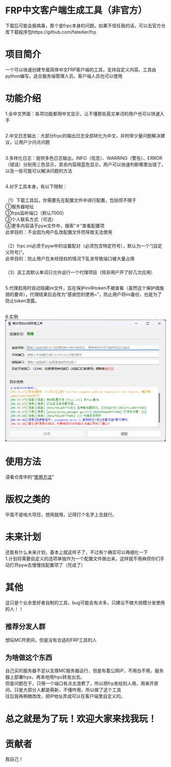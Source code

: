 # FRP中文客户端生成工具（非官方）
下载后可能会报病毒，那个是frpc本身的问题。如果不信任我的话，可以去官方仓库下载程序包https://github.com/fatedier/frp
# 项目简介
一个可以快速创建专属简体中文FRP客户端的工具，支持自定义内容。工具由python编写。适合服务端管理人员。客户端人员也可以使用
# 功能介绍
  
  1.全中文界面：各项功能都用中文显示，让不懂那些英文单词的用户也可以快速入手  
  ##
  2.中文日志输出：大部分frpc的输出日志全部转化为中文，并附带少量问题解决建议，让用户少问点问题  
  ##
  3.多样化日志：提供多色日志输出，INFO（信息）、WARRING（警告）、ERROR（错误）分别用三色显示，其余内容用蓝色显示，用户可以快速判断哪里出错了，以及一些可能可以解决问题的方法  
  ##
  4.对于工具本身，有以下限制：  
###
（1）下载工具后，你需要先在配置文件中进行配置，包括但不限于  
  ①服务器地址  
  ②frps监听端口（默认7000）  
  ③个人联系方式（可选）  
  ④更多内容请于pyw文件中，搜索“＃”查看配置项  
此举目的：不会因为用户乱改配置文件而导致无法使用  
###
（2）frpc.ini必须于pyw中的设置配对（必须包含特定符号），默认为一个“[自定义符号]”。  
此举目的：防止用户在未经授权的情况下乱发导致端口被大量占用  
###
（3）该工具默认单词只允许运行一个代理项目（除非用户开了好几次应用）  
  ##
  5.代理启用时自动隐藏ini文件，旨在保护ini中token不被查看（虽然这个保护措施弱的要命）。代理结束后会改为“感谢您的使用~”，防止用户将ini备份，也是为了防止token泄露。
  ##
  6.实例  
![示例图片](imgs/示例图片.png)
# 使用方法
请看仓库中的“[使用方法](../使用方法.md)”
# 版权之类的
毕竟不是啥大项目，想用就用，记得打个名字上去就行。
# 未来计划  
还能有什么未来计划，基本上就这样子了，不过有个确实可以再细化一下  
1.计划将需要自定义的选项单独作为一个配置文件做出来，这样就不用麻烦你们手动打开pyw去慢慢找配置项了（完成了）  
# 其他
这只是个业余爱好者自制的工具，bug可能会有点多，只建议不做大规模分发使用的人！！
## 推荐分发人群
想玩MC开房间，但是没有合适的FRP工具的人
## 为啥做这个东西
自己买的服务器不足以支撑MC服务器运行，但是有着公网IP，不用白不用，服务器上部署frps，再本地用frpc转发出去。  
但是问题在于，只用一个端口有点太浪费了，所以把frp发给别人用，用来开房间。只是大部分人都是萌新，不懂咋用，所以做了这个工具  
往后我再稍微改改，把IP地址弄成可以在客户端里自定义的。  
# 总之就是为了玩！欢迎大家来找我玩！
# 贡献者
我自己！
